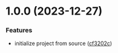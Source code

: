 # 1.0.0 (2023-12-27)


### Features

* initialize project from source ([cf3202c](https://github.com/tada5hi/dycraft/commit/cf3202c328dda5a6153b97250079355173a55e7c))
